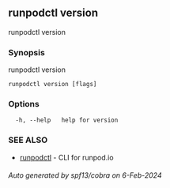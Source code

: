 ## runpodctl version

runpodctl version

### Synopsis

runpodctl version

```
runpodctl version [flags]
```

### Options

```
  -h, --help   help for version
```

### SEE ALSO

* [runpodctl](runpodctl.md)	 - CLI for runpod.io

###### Auto generated by spf13/cobra on 6-Feb-2024
